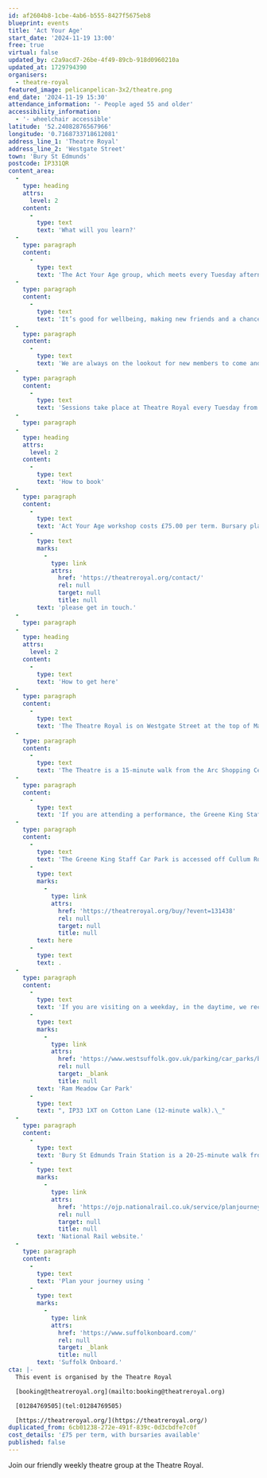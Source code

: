 ```yaml
---
id: af2604b8-1cbe-4ab6-b555-8427f5675eb8
blueprint: events
title: 'Act Your Age'
start_date: '2024-11-19 13:00'
free: true
virtual: false
updated_by: c2a9acd7-26be-4f49-89cb-918d0960210a
updated_at: 1729794390
organisers:
  - theatre-royal
featured_image: pelicanpelican-3x2/theatre.png
end_date: '2024-11-19 15:30'
attendance_information: '- People aged 55 and older'
accessibility_information:
  - '- wheelchair accessible'
latitude: '52.24082876567966'
longitude: '0.7168733718612081'
address_line_1: 'Theatre Royal'
address_line_2: 'Westgate Street'
town: 'Bury St Edmunds'
postcode: IP331QR
content_area:
  -
    type: heading
    attrs:
      level: 2
    content:
      -
        type: text
        text: 'What will you learn?'
  -
    type: paragraph
    content:
      -
        type: text
        text: 'The Act Your Age group, which meets every Tuesday afternoon in term-time, is a friendly, supportive group for adults with a recommended age of 55 and over. We get together to explore drama techniques such as devising and improvisation.'
  -
    type: paragraph
    content:
      -
        type: text
        text: 'It’s good for wellbeing, making new friends and a chance to be a bit silly and let off steam!'
  -
    type: paragraph
    content:
      -
        type: text
        text: 'We are always on the lookout for new members to come and join us. No previous theatre experience is necessary.'
  -
    type: paragraph
    content:
      -
        type: text
        text: 'Sessions take place at Theatre Royal every Tuesday from 1.30pm to 3pm.'
  -
    type: paragraph
  -
    type: heading
    attrs:
      level: 2
    content:
      -
        type: text
        text: 'How to book'
  -
    type: paragraph
    content:
      -
        type: text
        text: 'Act Your Age workshop costs £75.00 per term. Bursary places are available, '
      -
        type: text
        marks:
          -
            type: link
            attrs:
              href: 'https://theatreroyal.org/contact/'
              rel: null
              target: null
              title: null
        text: 'please get in touch.'
  -
    type: paragraph
  -
    type: heading
    attrs:
      level: 2
    content:
      -
        type: text
        text: 'How to get here'
  -
    type: paragraph
    content:
      -
        type: text
        text: 'The Theatre Royal is on Westgate Street at the top of Maynewater Lane, opposite the Greene King Brewery & Café. On foot, you’ll enter through the front entrance of the theatre.'
  -
    type: paragraph
    content:
      -
        type: text
        text: 'The Theatre is a 15-minute walk from the Arc Shopping Centre and just 5-minutes from the Abbey Gardens.'
  -
    type: paragraph
    content:
      -
        type: text
        text: 'If you are attending a performance, the Greene King Staff Car Park is made available to our visitors for evening and weekend performances only. '
  -
    type: paragraph
    content:
      -
        type: text
        text: 'The Greene King Staff Car Park is accessed off Cullum Road (A1302) and opens 1 hour before your performance at a charge per vehicle. Access to the Theatre is via steps (3-minute walk). Wheelchair users and customers with additional access requirements may be dropped-off for step- free access at the front of the theatre on Westgate Street. You can book a Parking Space '
      -
        type: text
        marks:
          -
            type: link
            attrs:
              href: 'https://theatreroyal.org/buy/?event=131438'
              rel: null
              target: null
              title: null
        text: here
      -
        type: text
        text: .
  -
    type: paragraph
    content:
      -
        type: text
        text: 'If you are visiting on a weekday, in the daytime, we recommend '
      -
        type: text
        marks:
          -
            type: link
            attrs:
              href: 'https://www.westsuffolk.gov.uk/parking/car_parks/bse_car_parks/ram-meadow-car-park.cfm'
              rel: null
              target: _blank
              title: null
        text: 'Ram Meadow Car Park'
      -
        type: text
        text: ", IP33 1XT on Cotton Lane (12-minute walk).\_"
  -
    type: paragraph
    content:
      -
        type: text
        text: 'Bury St Edmunds Train Station is a 20-25-minute walk from the theatre, with connections to Cambridge, Ipswich and the London-Norwich line. You can check train times and service updates on the '
      -
        type: text
        marks:
          -
            type: link
            attrs:
              href: 'https://ojp.nationalrail.co.uk/service/planjourney/search'
              rel: null
              target: null
              title: null
        text: 'National Rail website.'
  -
    type: paragraph
    content:
      -
        type: text
        text: 'Plan your journey using '
      -
        type: text
        marks:
          -
            type: link
            attrs:
              href: 'https://www.suffolkonboard.com/'
              rel: null
              target: _blank
              title: null
        text: 'Suffolk Onboard.'
cta: |-
  This event is organised by the Theatre Royal 

  [booking@theatreroyal.org](mailto:booking@theatreroyal.org)

  [01284769505](tel:01284769505)

  [https://theatreroyal.org/](https://theatreroyal.org/)
duplicated_from: 6cb01238-272e-491f-839c-0d3cbdfe7c0f
cost_details: '£75 per term, with bursaries available'
published: false
---
```

Join our friendly weekly theatre group at the Theatre Royal.